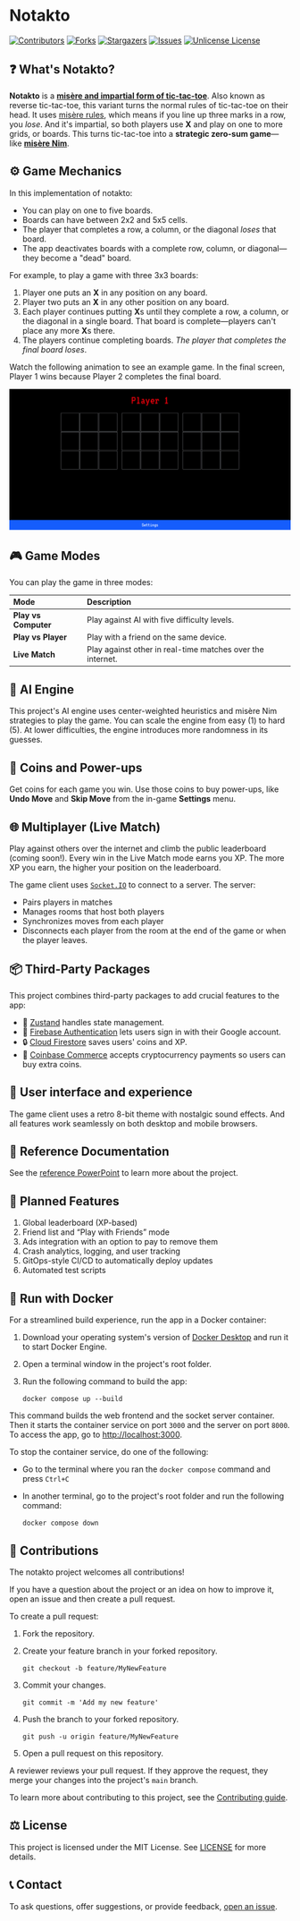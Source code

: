 # Notakto

[![Contributors][contributors-shield]][contributors-url]
[![Forks][forks-shield]][forks-url]
[![Stargazers][stars-shield]][stars-url]
[![Issues][issues-shield]][issues-url]
[![Unlicense License][license-shield]][license-url]

## :question: What's Notakto?

**Notakto** is a [**misère and impartial form of tic-tac-toe**][1]. Also known as reverse tic-tac-toe, this variant turns the normal rules of tic-tac-toe on their head. It uses [misère rules][3], which means if you line up three marks in a row, you _lose_. And it's impartial, so both players use **X** and play on one to more grids, or boards. This turns tic-tac-toe into a **strategic zero-sum game**—like [**misère Nim**][2].

## :gear: Game Mechanics

In this implementation of notakto:

* You can play on one to five boards.
* Boards can have between 2x2 and 5x5 cells.
* The player that completes a row, a column, or the diagonal _loses_ that board.
* The app deactivates boards with a complete row, column, or diagonal—they become a "dead" board.

For example, to play a game with three 3x3 boards:

1. Player one puts an **X** in any position on any board.
1. Player two puts an **X** in any other position on any board.
1. Each player continues putting **X**s until they complete a row, a column, or the diagonal in a single board. That board is complete—players can't place any more **X**s there.
1. The players continue completing boards. _The player that completes the final board loses_.

 Watch the following animation to see an example game. In the final screen, Player 1 wins because Player 2 completes the final board.

![A GIF of two players playing a three board notakto game.](./assets/images/notakto-example-ezgif.gif)

## :video_game: Game Modes

You can play the game in three modes:

| Mode | Description |
|:-----|:------------|
| **Play vs Computer** | Play against AI with five difficulty levels. |
| **Play vs Player** | Play with a friend on the same device. |
| **Live Match** | Play against other in real-time matches over the internet. |

## :robot: AI Engine

This project's AI engine uses center-weighted heuristics and misère Nim strategies to play the game. You can scale the engine from easy (1) to hard (5). At lower difficulties, the engine introduces more randomness in its guesses.

## :sparkler: Coins and Power-ups

Get coins for each game you win. Use those coins to buy power-ups, like **Undo Move** and **Skip Move** from the in-game **Settings** menu.

## :globe_with_meridians: Multiplayer (Live Match)

Play against others over the internet and climb the public leaderboard (coming soon!). Every win in the Live Match mode earns you XP. The more XP you earn, the higher your position on the leaderboard.

The game client uses [`Socket.IO`][10] to connect to a server. The server:

* Pairs players in matches
* Manages rooms that host both players
* Synchronizes moves from each player
* Disconnects each player from the room at the end of the game or when the player leaves.

## :package: Third-Party Packages

This project combines third-party packages to add crucial features to the app:

* :floppy_disk: [Zustand][4] handles state management.
* :key: [Firebase Authentication][5] lets users sign in with their Google account.
* :lock: [Cloud Firestore][6] saves users' coins and XP.
* :money_with_wings: [Coinbase Commerce][7] accepts cryptocurrency payments so users can buy extra coins.

## :art: User interface and experience

The game client uses a retro 8-bit theme with nostalgic sound effects. And all features work seamlessly on both desktop and mobile browsers.

## :page_facing_up: Reference Documentation

See the [reference PowerPoint][8] to learn more about the project.

## :rocket: Planned Features

1. Global leaderboard (XP-based)
2. Friend list and “Play with Friends” mode
3. Ads integration with an option to pay to remove them
4. Crash analytics, logging, and user tracking
5. GitOps-style CI/CD to automatically deploy updates
6. Automated test scripts

## :whale: Run with Docker

For a streamlined build experience, run the app in a Docker container:

1. Download your operating system's version of [Docker Desktop][12] and run it to start Docker Engine.
1. Open a terminal window in the project's root folder.
1. Run the following command to build the app:

    ```console
    docker compose up --build
    ```

This command builds the web frontend and the socket server container. Then it starts the container service on port `3000` and the server on port `8000`. To access the app, go to [http://localhost:3000][13].

To stop the container service, do one of the following:

* Go to the terminal where you ran the `docker compose` command and press `Ctrl+C`
* In another terminal, go to the project's root folder and run the following command:

    ```console
    docker compose down
    ```

## :handshake: Contributions

The notakto project welcomes all contributions!

If you have a question about the project or an idea on how to improve it, open an issue and then create a pull request.

To create a pull request:

1. Fork the repository.
1. Create your feature branch in your forked repository.

    ```console
    git checkout -b feature/MyNewFeature
    ```

1. Commit your changes.

    ```console
    git commit -m 'Add my new feature'
    ```

1. Push the branch to your forked repository.

    ```console
    git push -u origin feature/MyNewFeature
    ```

1. Open a pull request on this repository.

A reviewer reviews your pull request. If they approve the request, they merge your changes into the project's `main` branch.

To learn more about contributing to this project, see the [Contributing guide][14].

## :balance_scale: License

This project is licensed under the MIT License. See [LICENSE][9] for more details.

## :telephone_receiver: Contact

To ask questions, offer suggestions, or provide feedback, [open an issue][11].

[1]: https://en.wikipedia.org/wiki/Tic-tac-toe_variants
[2]: https://www.hackerrank.com/challenges/misere-nim-1/problem
[3]: https://en.wikipedia.org/wiki/Mis%C3%A8re
[4]: https://github.com/pmndrs/zustand
[5]: https://firebase.google.com/docs/auth
[6]: https://firebase.google.com/products/firestore
[7]: https://www.coinbase.com/commerce
[8]: https://drive.google.com/file/d/1QHrSHDZumgNIxZhbl5kNWiP2y36SjO0U/view
[9]: ./LICENSE
[10]: https://socket.io/
[11]: https://github.com/Rakshitg600/notakto-website/issues/new
[12]: https://docs.docker.com/desktop/
[13]: http://localhost:3000
[14]: ./CONTRIBUTING.md

<!-- badge links -->
[contributors-shield]: https://img.shields.io/github/contributors/Rakshitg600/notakto-website.svg?style=for-the-badge
[contributors-url]: https://github.com/Rakshitg600/notakto-website/graphs/contributors
[forks-shield]: https://img.shields.io/github/forks/Rakshitg600/notakto-website.svg?style=for-the-badge
[forks-url]: https://github.com/Rakshitg600/notakto-website/network/members
[stars-shield]: https://img.shields.io/github/stars/Rakshitg600/notakto-website.svg?style=for-the-badge
[stars-url]: https://github.com/Rakshitg600/notakto-website/stargazers
[issues-shield]: https://img.shields.io/github/issues/Rakshitg600/notakto-website.svg?style=for-the-badge
[issues-url]: https://github.com/Rakshitg600/notakto-website/issues
[license-shield]: https://img.shields.io/github/license/Rakshitg600/notakto-website.svg?style=for-the-badge
[license-url]: https://github.com/Rakshitg600/notakto-website/blob/master/LICENSE

